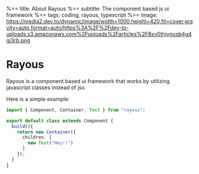 %== title: About Rayous
%== subtitle: The component based js ui framework
%== tags: coding, rayous, typescript
%== image: https://media2.dev.to/dynamic/image/width=1000,height=420,fit=cover,gravity=auto,format=auto/https%3A%2F%2Fdev-to-uploads.s3.amazonaws.com%2Fuploads%2Farticles%2F8xv0thjynosb4g4gj3rb.png
# Rayous
Rayous is a component based ui framework that works by utilizing javascript classes instead of jsx.

Here is a simple example:

```typescript
import { Component, Container, Text } from "rayous";

export default class extends Component {
  build(){
    return new Container({
      children: [
        new Text("Hey!!")
      ]
    });
  }
} 
```
